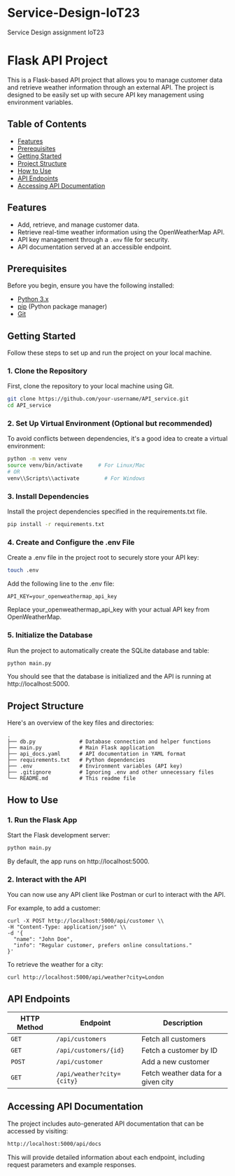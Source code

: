 # Service-Design-IoT23
Service Design assignment IoT23


# Flask API Project

This is a Flask-based API project that allows you to manage customer data and retrieve weather information through an external API. The project is designed to be easily set up with secure API key management using environment variables.

## Table of Contents

- [Features](#features)
- [Prerequisites](#prerequisites)
- [Getting Started](#getting-started)
- [Project Structure](#project-structure)
- [How to Use](#how-to-use)
- [API Endpoints](#api-endpoints)
- [Accessing API Documentation](#accessing-api-documentation)

## Features

- Add, retrieve, and manage customer data.
- Retrieve real-time weather information using the OpenWeatherMap API.
- API key management through a `.env` file for security.
- API documentation served at an accessible endpoint.

## Prerequisites

Before you begin, ensure you have the following installed:

- [Python 3.x](https://www.python.org/downloads/)
- [pip](https://pip.pypa.io/en/stable/installation/) (Python package manager)
- [Git](https://git-scm.com/)

## Getting Started

Follow these steps to set up and run the project on your local machine.

### 1. Clone the Repository

First, clone the repository to your local machine using Git.

```bash
git clone https://github.com/your-username/API_service.git
cd API_service
```


### 2. Set Up Virtual Environment (Optional but recommended)

To avoid conflicts between dependencies, it's a good idea to create a virtual environment:

```bash
python -m venv venv
source venv/bin/activate     # For Linux/Mac
# OR
venv\\Scripts\\activate        # For Windows
```

### 3. Install Dependencies

Install the project dependencies specified in the requirements.txt file.

```bash
pip install -r requirements.txt
```

### 4. Create and Configure the .env File

Create a .env file in the project root to securely store your API key:

```bash
touch .env
```

Add the following line to the .env file:

```env
API_KEY=your_openweathermap_api_key
```

Replace your_openweathermap_api_key with your actual API key from OpenWeatherMap.

### 5. Initialize the Database

Run the project to automatically create the SQLite database and table:

```python
python main.py
```

You should see that the database is initialized and the API is running at http://localhost:5000.

## Project Structure

Here's an overview of the key files and directories:

```
.
├── db.py              # Database connection and helper functions
├── main.py            # Main Flask application
├── api_docs.yaml      # API documentation in YAML format
├── requirements.txt   # Python dependencies
├── .env               # Environment variables (API key)
├── .gitignore         # Ignoring .env and other unnecessary files
└── README.md          # This readme file
```

## How to Use

### 1. Run the Flask App
Start the Flask development server:

```bash
python main.py
```

By default, the app runs on http://localhost:5000.

### 2. Interact with the API

You can now use any API client like Postman or curl to interact with the API.

For example, to add a customer:

```postman
curl -X POST http://localhost:5000/api/customer \\
-H "Content-Type: application/json" \\
-d '{
  "name": "John Doe",
  "info": "Regular customer, prefers online consultations."
}'
```

To retrieve the weather for a city:

```
curl http://localhost:5000/api/weather?city=London
```

## API Endpoints

| HTTP Method | Endpoint                        | Description                             |
|-------------|---------------------------------|-----------------------------------------|
| `GET`       | `/api/customers`                | Fetch all customers                     |
| `GET`       | `/api/customers/{id}`           | Fetch a customer by ID                  |
| `POST`      | `/api/customer`                 | Add a new customer                      |
| `GET`       | `/api/weather?city={city}`      | Fetch weather data for a given city     |



## Accessing API Documentation
The project includes auto-generated API documentation that can be accessed by visiting:

```bash
http://localhost:5000/api/docs
```

This will provide detailed information about each endpoint, including request parameters and example responses.
